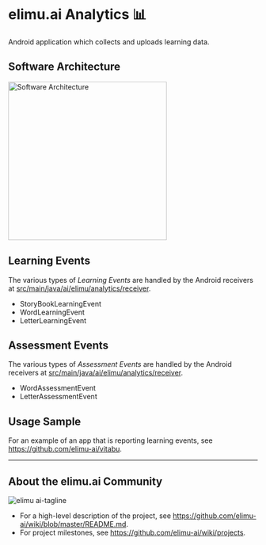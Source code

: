 # elimu.ai Analytics 📊

Android application which collects and uploads learning data.

## Software Architecture

[
  <img width="320" alt="Software Architecture" src="https://user-images.githubusercontent.com/15718174/83595568-fb6a1e00-a594-11ea-990a-10c0bd62ed11.png">
](https://github.com/elimu-ai/wiki/blob/master/SOFTWARE_ARCHITECTURE.md)

## Learning Events

The various types of _Learning Events_ are handled by the Android receivers at [src/main/java/ai/elimu/analytics/receiver](src/main/java/ai/elimu/analytics/receiver).

  * StoryBookLearningEvent
  * WordLearningEvent
  * LetterLearningEvent

## Assessment Events

The various types of _Assessment Events_ are handled by the Android receivers at [src/main/java/ai/elimu/analytics/receiver](src/main/java/ai/elimu/analytics/receiver).

  * WordAssessmentEvent
  * LetterAssessmentEvent

## Usage Sample

For an example of an app that is reporting learning events, see https://github.com/elimu-ai/vitabu.

---

## About the elimu.ai Community

![elimu ai-tagline](https://user-images.githubusercontent.com/15718174/54360503-e8e88980-465c-11e9-9792-32b513105cf3.png)

 * For a high-level description of the project, see https://github.com/elimu-ai/wiki/blob/master/README.md.
 * For project milestones, see https://github.com/elimu-ai/wiki/projects.
